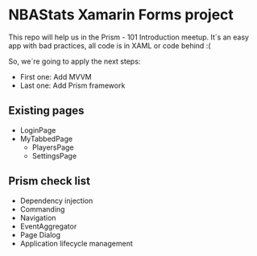 # NBAStats Xamarin Forms project

This repo will help us in the Prism - 101 Introduction meetup. It´s an easy app with bad practices, all code is in XAML or code behind :(

So, we´re going to apply the next steps:

* First one: Add MVVM
* Last one: Add Prism framework

## Existing pages

* LoginPage
* MyTabbedPage
  * PlayersPage
  * SettingsPage

## Prism check list

* Dependency injection
* Commanding
* Navigation
* EventAggregator
* Page Dialog
* Application lifecycle management